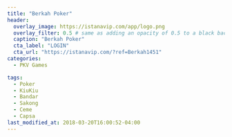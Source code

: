 ```yaml
---
title: "Berkah Poker"
header:
  overlay_image: https://istanavip.com/app/logo.png
  overlay_filter: 0.5 # same as adding an opacity of 0.5 to a black background
  caption: "Berkah Poker"
  cta_label: "LOGIN"
  cta_url: "https://istanavip.com/?ref=Berkah1451"
categories:
  - PKV Games

tags:
  - Poker
  - KiuKiu
  - Bandar
  - Sakong
  - Ceme
  - Capsa
last_modified_at: 2018-03-20T16:00:52-04:00
---
```

